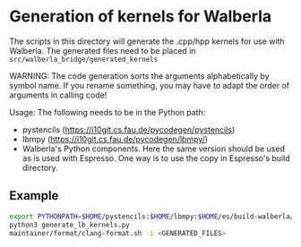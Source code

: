 # Generation of kernels for Walberla

The scripts in this directory will generate the .cpp/hpp kernels for use with 
Walberla. The generated files need to be placed in `src/walberla_bridge/generated_kernels`

WARNING: The code generation sorts the arguments alphabetically by symbol name.
If you rename something, you may have to adapt the order of arguments in calling code!


Usage:
The following needs to be in the Python path:

* pystencils (https://i10git.cs.fau.de/pycodegen/pystencils)
* lbmpy (https://i10git.cs.fau.de/pycodegen/lbmpy/)
* Walberla's Python components. Here the same version should be used as is used with Espresso.
  One way is to use the copy in Espresso's build directory.

## Example

```sh
export PYTHONPATH=$HOME/pystencils:$HOME/lbmpy:$HOME/es/build-walberla/_deps/walberla-src/python/
python3 generate_lb_kernels.py
maintainer/format/clang-format.sh -i <GENERATED_FILES>
```
